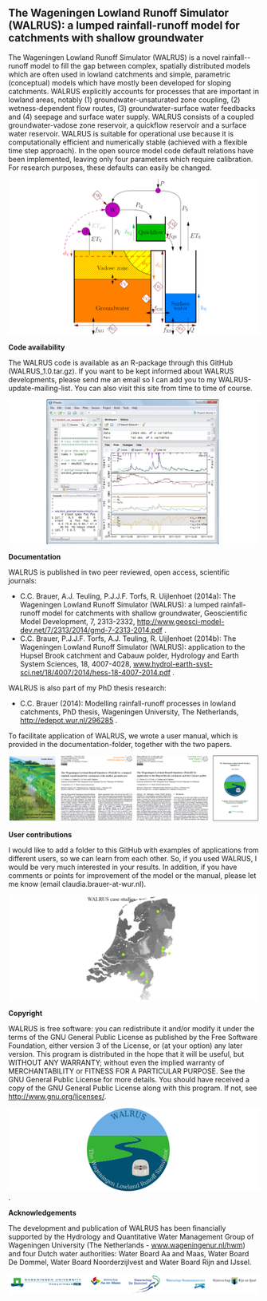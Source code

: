 
The Wageningen Lowland Runoff Simulator (WALRUS): a lumped rainfall-runoff model for catchments with shallow groundwater
------

The Wageningen Lowland Runoff Simulator (WALRUS) is a novel rainfall--
runoff model to fill the gap between complex, spatially
distributed models which are often used in lowland catchments and
simple, parametric  (conceptual) models which have mostly been developed for
sloping catchments. WALRUS explicitly accounts for processes
that are important in lowland areas, notably (1)
groundwater-unsaturated zone coupling, (2) wetness-dependent flow
routes, (3) groundwater-surface water feedbacks and (4) seepage and
surface water supply. WALRUS consists of a coupled
groundwater-vadose zone reservoir, a quickflow reservoir and
a surface water reservoir.  WALRUS is suitable for operational use
because it is computationally efficient and numerically stable
(achieved with a flexible time step approach). In the open source
model code default relations have been implemented, leaving only
four parameters which require calibration. For research purposes,
these defaults can easily be changed. 

![WALRUS model structure](documentation/figures/model_structure_WALRUS_GitHub.png)


**Code availability**

The WALRUS code is available as an R-package through this GitHub (WALRUS_1.0.tar.gz). If you want to be kept informed about WALRUS developments, please send me an email so I can add you to my WALRUS-update-mailing-list. You can also visit this site from time to time of course.

![Screenshot of WALRUS in RStudio](documentation/figures/screenshot_WALRUS_R_GitHub.jpg)


**Documentation**

WALRUS is published in two peer reviewed, open access, scientific journals:
- C.C. Brauer, A.J. Teuling, P.J.J.F. Torfs, R. Uijlenhoet (2014a): 
The Wageningen Lowland Runoff Simulator (WALRUS): a lumped rainfall-runoff model for catchments with shallow groundwater, 
Geoscientific Model Development, 7, 2313-2332, 
http://www.geosci-model-dev.net/7/2313/2014/gmd-7-2313-2014.pdf .
- C.C. Brauer, P.J.J.F. Torfs, A.J. Teuling, R. Uijlenhoet (2014b): 
The Wageningen Lowland Runoff Simulator (WALRUS): application to the Hupsel Brook catchment and Cabauw polder, 
Hydrology and  Earth System Sciences, 18, 4007-4028,
www.hydrol-earth-syst-sci.net/18/4007/2014/hess-18-4007-2014.pdf .

WALRUS is also part of my PhD thesis research:
- C.C. Brauer (2014):
Modelling rainfall-runoff processes in lowland catchments,
PhD thesis, Wageningen University, The Netherlands,
http://edepot.wur.nl/296285 .

To facilitate application of WALRUS, we wrote a user manual, which is provided in the documentation-folder, together with the two papers.

![The WALRUS-publications](documentation/figures/WALRUS_publications.png)


**User contributions**

I would like to add a folder to this GitHub with examples of applications from different users, so we can learn from each other. So, if you used WALRUS, I would be very much interested in your results. In addition, if you have comments or points for improvement of the model or the manual, please let me know (email claudia.brauer-at-wur.nl).

![Locations of catchments where WALRUS has been applied.](documentation/figures/case_studies_WALRUS.png)


**Copyright**

WALRUS is free software: you can redistribute it and/or modify it under the terms of the GNU General Public License as published by the Free Software Foundation, either version 3 of the License, or (at your option) any later version. This program is distributed in the hope that it will be useful, but WITHOUT ANY WARRANTY; without even the implied warranty of MERCHANTABILITY or FITNESS FOR A PARTICULAR PURPOSE.  See the GNU General Public License for more details. You should have received a copy of the GNU General Public License along with this program.  If not, see http://www.gnu.org/licenses/.

![WALRUS logo](documentation/figures/WALRUS_logo_GitHub.png).


**Acknowledgements**

The development and publication of WALRUS has been financially supported by the Hydrology and Quantitative Water Management Group of Wageningen University (The Netherlands - www.wageningenur.nl/hwm) and four Dutch water authorities: Water Board Aa and Maas, Water Board De Dommel, Water Board Noorderzijlvest and Water Board Rijn and IJssel.


![WALRUS sponsors](documentation/figures/logos_sponsors_WALRUS.png)
